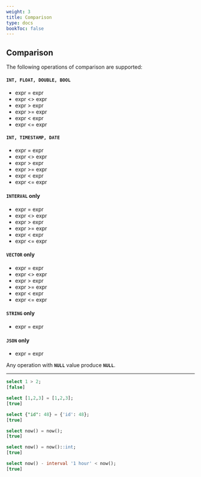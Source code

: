 ```yaml
---
weight: 3
title: Comparison
type: docs
bookToc: false
---
```


## Comparison

The following operations of comparison are supported:

#### **`INT, FLOAT, DOUBLE, BOOL`**
* expr = expr
* expr <> expr
* expr > expr
* expr >= expr
* expr < expr
* expr <= expr

#### **`INT, TIMESTAMP, DATE`**

* expr = expr
* expr <> expr
* expr > expr
* expr >= expr
* expr < expr
* expr <= expr

#### **`INTERVAL`** only

* expr = expr
* expr <> expr
* expr > expr
* expr >= expr
* expr < expr
* expr <= expr

#### **`VECTOR`** only

* expr = expr
* expr <> expr
* expr > expr
* expr >= expr
* expr < expr
* expr <= expr

#### **`STRING`** only

* expr = expr

#### **`JSON`** only

* expr = expr

Any operation with **`NULL`** value produce **`NULL`**.

---

```SQL
select 1 > 2;
[false]

select [1,2,3] = [1,2,3];
[true]

select {"id": 48} = {'id': 48};
[true]

select now() = now();
[true]

select now() = now()::int;
[true]

select now() - interval '1 hour' < now();
[true]
```
